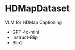 # HDMapDataset
VLM for HDMap Captioning

<ul>
<li>GPT-4o-mini</li>
<li>Instruct-Blip</li>
<li>Blip2</li>
</ul>